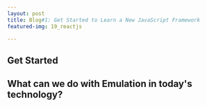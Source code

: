 ```yaml
---
layout: post
title: Blog#1: Get Started to Learn a New JavaScript Framework
featured-img: 19_reactjs

---
```

## Get Started




## What can we do with Emulation in today's technology?
